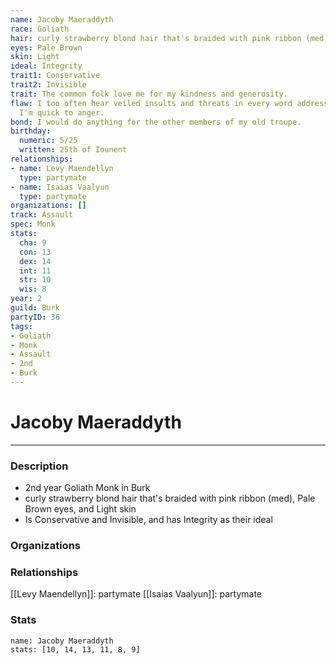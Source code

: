 ```yaml
---
name: Jacoby Maeraddyth
race: Goliath
hair: curly strawberry blond hair that's braided with pink ribbon (med)
eyes: Pale Brown
skin: Light
ideal: Integrity
trait1: Conservative
trait2: Invisible
trait: The common folk love me for my kindness and generosity.
flaw: I too often hear veiled insults and threats in every word addressed to me, and
  I'm quick to anger.
bond: I would do anything for the other members of my old troupe.
birthday:
  numeric: 5/25
  written: 25th of Iounent
relationships:
- name: Levy Maendellyn
  type: partymate
- name: Isaias Vaalyun
  type: partymate
organizations: []
track: Assault
spec: Monk
stats:
  cha: 9
  con: 13
  dex: 14
  int: 11
  str: 10
  wis: 8
year: 2
guild: Burk
partyID: 36
tags:
- Goliath
- Monk
- Assault
- 2nd
- Burk
---
```

# Jacoby Maeraddyth
---
### Description
- 2nd year Goliath Monk in Burk
- curly strawberry blond hair that's braided with pink ribbon (med), Pale Brown eyes, and Light skin
- Is Conservative and Invisible, and has Integrity as their ideal

### Organizations
### Relationships
[[Levy Maendellyn]]: partymate
[[Isaias Vaalyun]]: partymate
### Stats
```statblock
name: Jacoby Maeraddyth
stats: [10, 14, 13, 11, 8, 9]
```